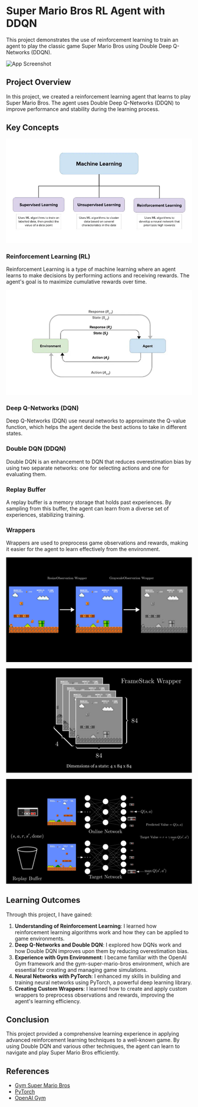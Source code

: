 # Super Mario Bros RL Agent with DDQN

This project demonstrates the use of reinforcement learning to train an agent to play the classic game Super Mario Bros using Double Deep Q-Networks (DDQN).

![App Screenshot](https://github.com/akashghosh256/Super-Mario-Bros-Reinforcement-Learning-/blob/main/screenshots/gameplay.gif)

## Project Overview

In this project, we created a reinforcement learning agent that learns to play Super Mario Bros. The agent uses Double Deep Q-Networks (DDQN) to improve performance and stability during the learning process.

## Key Concepts

![App Screenshot](https://raw.githubusercontent.com/akashghosh256/Super-Mario-Bros-Reinforcement-Learning-/main/screenshots/types.webp)

### Reinforcement Learning (RL)
Reinforcement Learning is a type of machine learning where an agent learns to make decisions by performing actions and receiving rewards. The agent's goal is to maximize cumulative rewards over time.

![App Screenshot](https://raw.githubusercontent.com/akashghosh256/Super-Mario-Bros-Reinforcement-Learning-/main/screenshots/cycle2.webp)

### Deep Q-Networks (DQN)
Deep Q-Networks (DQN) use neural networks to approximate the Q-value function, which helps the agent decide the best actions to take in different states.

### Double DQN (DDQN)
Double DQN is an enhancement to DQN that reduces overestimation bias by using two separate networks: one for selecting actions and one for evaluating them.

### Replay Buffer
A replay buffer is a memory storage that holds past experiences. By sampling from this buffer, the agent can learn from a diverse set of experiences, stabilizing training.

### Wrappers
Wrappers are used to preprocess game observations and rewards, making it easier for the agent to learn effectively from the environment.


![App Screenshot](https://github.com/akashghosh256/Super-Mario-Bros-Reinforcement-Learning-/blob/main/screenshots/processing.png)

![App Screenshot](https://github.com/akashghosh256/Super-Mario-Bros-Reinforcement-Learning-/blob/main/screenshots/grayscale.png)

![App Screenshot](https://github.com/akashghosh256/Super-Mario-Bros-Reinforcement-Learning-/blob/main/screenshots/network_mapping.png)

## Learning Outcomes

Through this project, I have gained:

1. **Understanding of Reinforcement Learning**: I learned how reinforcement learning algorithms work and how they can be applied to game environments.
2. **Deep Q-Networks and Double DQN**: I explored how DQNs work and how Double DQN improves upon them by reducing overestimation bias.
3. **Experience with Gym Environment**: I became familiar with the OpenAI Gym framework and the gym-super-mario-bros environment, which are essential for creating and managing game simulations.
4. **Neural Networks with PyTorch**: I enhanced my skills in building and training neural networks using PyTorch, a powerful deep learning library.
5. **Creating Custom Wrappers**: I learned how to create and apply custom wrappers to preprocess observations and rewards, improving the agent's learning efficiency.

## Conclusion

This project provided a comprehensive learning experience in applying advanced reinforcement learning techniques to a well-known game. By using Double DQN and various other techniques, the agent can learn to navigate and play Super Mario Bros efficiently.

## References

- [Gym Super Mario Bros](https://pypi.org/project/gym-super-mario-bros/)
- [PyTorch](https://pytorch.org/)
- [OpenAI Gym](https://github.com/openai/gym)

